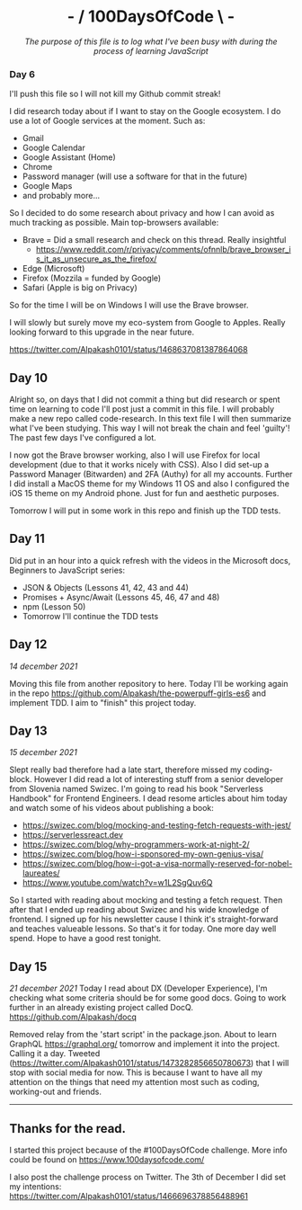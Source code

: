 <div align="center">

# - / 100DaysOfCode \ -
*The purpose of this file is to log what I've been busy with during the process of learning JavaScript*
</div>

### Day 6
I'll push this file so I will not kill my Github commit streak!

I did research today about if I want to stay on the Google ecosystem. I do use a lot of Google services at the moment. Such as:
- Gmail
- Google Calendar
- Google Assistant (Home)
- Chrome
- Password manager (will use a software for that in the future)
- Google Maps
- and probably more...

So I decided to do some research about privacy and how I can avoid as much tracking as possible. Main top-browsers available:

- Brave = Did a small research and check on this thread. Really insightful
	-  https://www.reddit.com/r/privacy/comments/ofnnlb/brave_browser_is_it_as_unsecure_as_the_firefox/
- Edge (Microsoft)
- Firefox (Mozzila = funded by Google)
- Safari (Apple is big on Privacy)

So for the time I will be on Windows I will use the Brave browser.

I will slowly but surely move my eco-system from Google to Apples.
Really looking forward to this upgrade in the near future.

https://twitter.com/Alpakash0101/status/1468637081387864068

## Day 10

Alright so, on days that I did not commit a thing but did research or spent time on learning to code I'll post just a commit in this file. I will probably make a new repo called code-research. In this text file I will then summarize what I've been studying. This way I will not break the chain and feel 'guilty'! The past few days I've configured a lot.

I now got the Brave browser working, also I will use Firefox for local development (due to that it works nicely with CSS). Also I did set-up a Password Manager (Bitwarden) and 2FA (Authy) for all my accounts. Further I did install a MacOS theme for my Windows 11 OS and also I configured the iOS 15 theme on my Android phone. Just for fun and aesthetic purposes.

Tomorrow I will put in some work in this repo and finish up the TDD tests.

## Day 11
Did put in an hour into a quick refresh with the videos in the Microsoft docs, Beginners to JavaScript series:
- JSON & Objects (Lessons 41, 42, 43 and 44)
- Promises + Async/Await (Lessons 45, 46, 47 and 48)
- npm (Lesson 50)
- Tomorrow I'll continue the TDD tests

## Day 12
*14 december 2021*

Moving this file from another repository to here. Today I'll be working again in the repo https://github.com/Alpakash/the-powerpuff-girls-es6 and implement TDD. I aim to "finish" this project today.

## Day 13
*15 december 2021*

Slept really bad therefore had a late start, therefore missed my coding-block. However I did read a lot of interesting stuff from a senior developer from Slovenia named Swizec. I'm going to read his book "Serverless Handbook" for Frontend Engineers. I dead resome articles about him today and watch some of his videos about publishing a book:

- https://swizec.com/blog/mocking-and-testing-fetch-requests-with-jest/
- https://serverlessreact.dev
- https://swizec.com/blog/why-programmers-work-at-night-2/
- https://swizec.com/blog/how-i-sponsored-my-own-genius-visa/
- https://swizec.com/blog/how-i-got-a-visa-normally-reserved-for-nobel-laureates/
- https://www.youtube.com/watch?v=w1L2SgQuv6Q

So I started with reading about mocking and testing a fetch request. Then after that I ended up reading about Swizec and his wide knowledge of frontend. I signed up for his newsletter cause I think it's straight-forward and teaches valueable lessons. So that's it for today. One more day well spend. Hope to have a good rest tonight.

## Day 15
*21 december 2021*
Today I read about DX (Developer Experience), I'm checking what some criteria should be for some good docs. Going to work further in an already existing project called DocQ. https://github.com/Alpakash/docq

Removed relay from the 'start script' in the package.json. About to learn GraphQL https://graphql.org/ tomorrow and implement it into the project. Calling it a day. Tweeted (https://twitter.com/Alpakash0101/status/1473282856650780673) that I will stop with social media for now. This is because I want to have all my attention on the things that need my attention most such as coding, working-out and friends.

---
## Thanks for the read.

I started this project because of the #100DaysOfCode challenge. More info could be found on https://www.100daysofcode.com/

I also post the challenge process on Twitter. The 3th of December I did set my intentions:
https://twitter.com/Alpakash0101/status/1466696378856488961